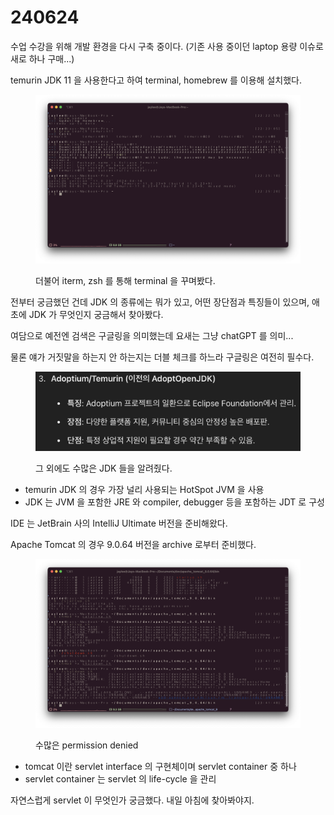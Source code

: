 # 240624

수업 수강을 위해 개발 환경을 다시 구축 중이다. (기존 사용 중이던 laptop 용량 이슈로 새로 하나 구매...)

temurin JDK 11 을 사용한다고 하여 terminal, homebrew 를 이용해 설치했다.

<figure><img src=".gitbook/assets/240624_1.png" alt=""><figcaption><p>더불어 iterm, zsh 를 통해 terminal 을 꾸며봤다.</p></figcaption></figure>

전부터 궁금했던 건데 JDK 의 종류에는 뭐가 있고, 어떤 장단점과 특징들이 있으며, 애초에 JDK 가 무엇인지 궁금해서 찾아봤다.

여담으로 예전엔 검색은 구글링을 의미했는데 요새는 그냥 chatGPT 를 의미...

물론 얘가 거짓말을 하는지 안 하는지는 더블 체크를 하느라 구글링은 여전히 필수다.

<figure><img src=".gitbook/assets/240624_2.png" alt="" width="563"><figcaption><p>그 외에도 수많은 JDK 들을 알려줬다.</p></figcaption></figure>

* temurin JDK 의 경우 가장 널리 사용되는 HotSpot JVM 을 사용
* JDK 는 JVM 을 포함한 JRE 와 compiler, debugger 등을 포함하는 JDT 로 구성

IDE 는 JetBrain 사의  IntelliJ Ultimate 버전을 준비해왔다.

Apache Tomcat 의 경우 9.0.64 버전을 archive 로부터 준비했다.

<figure><img src=".gitbook/assets/240624_3.png" alt=""><figcaption><p>수많은 permission denied</p></figcaption></figure>

* tomcat 이란 servlet interface 의 구현체이며 servlet container 중 하나
* servlet container 는 servlet 의 life-cycle 을 관리

자연스럽게 servlet 이 무엇인가 궁금했다. 내일 아침에 찾아봐야지.
